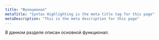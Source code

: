 ```yaml
---
title: "Функционал"
metaTitle: "Syntax Highlighting is the meta title tag for this page"
metaDescription: "This is the meta description for this page"
---
```


В данном разделе описан основной функционал.